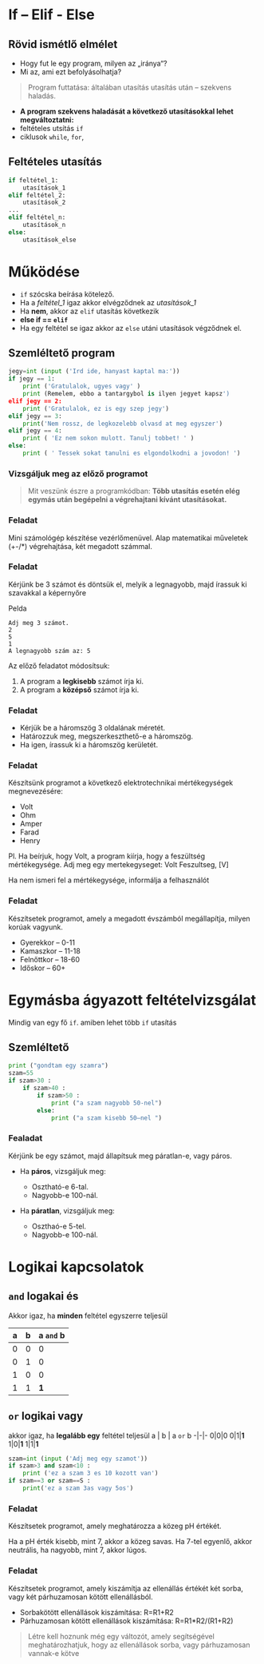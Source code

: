 # If – Elif - Else
## Rövid ismétlő elmélet

- Hogy fut le egy program, milyen az „iránya“?
- Mi az, ami ezt befolyásolhatja?

> Program futtatása: általában utasítás utasítás után – szekvens haladás.
- **A program szekvens haladását a következő utasításokkal lehet megváltoztatni:**
- feltételes utsítás `if`
- ciklusok `while`, `for`,

## Feltételes utasítás
```py
if feltétel_1:
    utasítások_1
elif feltétel_2:
    utasítások_2
...
elif feltétel_n:
    utasítások_n
else:
    utasítások_else

```

# Működése

- `if` szócska beírása kötelező.
- Ha a _feltétel_1_ igaz akkor elvégződnek az _utasítások_1_
- Ha **nem**, akkor az `elif` utasítás következik
- **else if == `elif`**
- Ha egy feltétel se igaz akkor az `else` utáni utasítások végződnek el.

## Szemléltető program

```py
jegy=int (input ('Ird ide, hanyast kaptal ma:'))
if jegy == 1:
    print ('Gratulalok, ugyes vagy' )
    print (Remelem, ebbo a tantargybol is ilyen jegyet kapsz')
elif jegy == 2:
    print ('Gratulalok, ez is egy szep jegy')
elif jegy == 3:
    print('Nem rossz, de legkozelebb olvasd at meg egyszer')
elif jegy == 4:
    print ( 'Ez nem sokon mulott. Tanulj tobbet! ' )
else:
    print ( ' Tessek sokat tanulni es elgondolkodni a jovodon! ')
```

### Vizsgáljuk meg az előző programot
> Mit veszünk észre a programkódban:
**Több utasítás esetén elég egymás után begépelni a végrehajtani kívánt utasításokat.**

### Feladat
Mini számológép készítése vezérlőmenüvel.
Alap matematikai műveletek (+-/*) végrehajtása, két megadott számmal.

### Feladat
Kérjünk be 3 számot és döntsük el, melyik a legnagyobb, majd írassuk ki szavakkal a képernyőre

Pelda
```
Adj meg 3 számot.
2
5
1
A legnagyobb szám az: 5
```
Az előző feladatot módosítsuk:
1. A program a **legkisebb** számot írja ki.
2. A program a **középső** számot írja ki.

### Feladat
- Kérjük be a háromszög 3 oldalának méretét.
- Határozzuk meg, megszerkeszthető-e a háromszög.
- Ha igen, írassuk ki a háromszög kerületét.
### Feladat
Készítsünk programot a következő elektrotechnikai mértékegységek megnevezésére:
- Volt
- Ohm
- Amper
- Farad
- Henry

Pl.
Ha beírjuk, hogy Volt, a program kiírja, hogy a feszültség mértékegysége.
Adj meg egy mertekegyseget: Volt
Feszultseg, [V]

Ha nem ismeri fel a mértékegysége, informálja a felhasználót
### Feladat
Készítsetek programot, amely a megadott évszámból megállapítja, milyen korúak vagyunk.

- Gyerekkor – 0-11
- Kamaszkor – 11-18
- Felnőttkor – 18-60
- Időskor – 60+

# Egymásba ágyazott feltételvizsgálat
Mindig van egy fő `if`. amiben lehet több `if` utasítás

## Szemléltető

```py
print ("gondtam egy szamra")
szam=55
if szam>30 :
    if szam>40 :
        if szam>50 :
            print ("a szam nagyobb 50-nel")
        else: 
            print ("a szam kisebb 50—nel ")
```

### Fealadat
Kérjünk be egy számot, majd állapítsuk meg páratlan-e, vagy páros.

- Ha **páros**, vizsgáljuk meg:
    - Osztható-e 6-tal.
    - Nagyobb-e 100-nál.

- Ha **páratlan**, vizsgáljuk meg:
    - Oszthaó-e 5-tel.
    - Nagyobb-e 100-nál.

# Logikai kapcsolatok
## `and` logakai és
Akkor igaz, ha **minden** feltétel egyszerre teljesül 

a | b | a `and` b 
-|-|-
0|0|0
0|1|0
1|0|0
1|1|**1**

## `or` logikai vagy
akkor igaz, ha **legalább egy** feltétel teljesül
a | b | a `or` b 
-|-|-
0|0|0
0|1|**1**
1|0|**1**
1|1|**1**

```py
szam=int (input ('Adj meg egy szamot'))
if szam>3 and szam<10 :
    print ('ez a szam 3 es 10 kozott van')
if szam==3 or szam==S :
    print('ez a szam 3as vagy 5os')
```

### Feladat
Készítsetek programot, amely meghatározza a közeg pH értékét.

Ha a pH érték kisebb, mint 7, akkor a közeg savas. Ha 7-tel egyenlő, akkor neutrális, ha nagyobb, mint 7, akkor lúgos.

### Feladat

Készítsetek programot, amely kiszámítja az ellenállás értékét két sorba, vagy két párhuzamosan kötött ellenállásból.

- Sorbakötött ellenállások kiszámítása: R=R1+R2
- Párhuzamosan kötött ellenállások kiszámítása: R=R1*R2/(R1+R2)

> Létre kell hoznunk még egy változót, amely segítségével meghatározhatjuk, hogy az ellenállások sorba, vagy párhuzamosan vannak-e kötve
